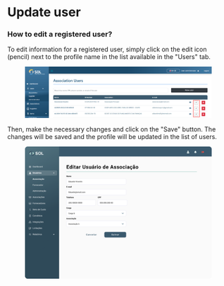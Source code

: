 # Update user

### How to edit a registered user?

To edit information for a registered user, simply click on the edit icon (pencil) next to the profile name in the list available in the "Users" tab.



<figure><img src="../../../../.gitbook/assets/update-asso.png" alt=""><figcaption></figcaption></figure>

Then, make the necessary changes and click on the "Save" button. The changes will be saved and the profile will be updated in the list of users.

<figure><img src="../../../../.gitbook/assets/Editar usuário (associação).png" alt=""><figcaption></figcaption></figure>

